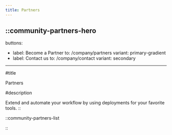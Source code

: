 ```yaml
---
title: Partners
---
```


::community-partners-hero
---
buttons:
  - label: Become a Partner
    to: /company/partners
    variant: primary-gradient
  - label: Contact us
    to: /company/contact
    variant: secondary
---
#title

Partners

#description

Extend and automate your workflow by using deployments for your favorite tools.
::

::community-partners-list

::

